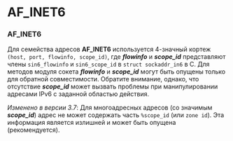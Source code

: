 # AF\_INET6

### AF\_INET6

Для семейства адресов **AF\_INET6** используется 4-значный кортеж `(host, port, flowinfo, scope_id)`, где _**flowinfo**_ и _**scope\_id**_ представляют члены `sin6_flowinfo` и `sin6_scope_id` в `struct sockaddr_in6` в C. Для методов модуля сокета _**flowinfo**_ и _**scope\_id**_ могут быть опущены только для обратной совместимости. Обратите внимание, однако, что отсутствие _**scope\_id**_ может вызвать проблемы при манипулировании адресами IPv6 с заданной областью действия.

_Изменено в версии 3.7_: Для многоадресных адресов \(со значимым _**scope\_id**_\) адрес не может содержать часть `%scope_id` \(или `zone id`\). Эта информация является излишней и может быть опущена \(рекомендуется\).


